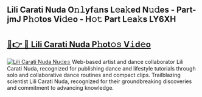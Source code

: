 ## Lili Carati Nuda O𝚗𝚕yf𝚊ns L𝚎a𝚔ed N𝚞𝚍es - Part-jmJ P𝚑𝚘tos Vi𝚍𝚎o - H𝚘𝚝 Part L𝚎a𝚔s LY6XH

# <h2><a href="http://kf2rl98.oniu.top/?m=Lili+Carati+Nuda">🔗👉 🔴 Lili Carati Nuda P𝚑ot𝚘𝚜 V𝚒d𝚎o</a></h2>

[![Lili Carati Nuda Nu𝚍e𝚜](https://i.imgur.com/0qMVB7G.gif)](http://kf2rl98.oniu.top/?m=Lili+Carati+Nuda)
Web-based artist and dance collaborator Lili Carati Nuda, recognized for publishing dance and lifestyle tutorials through solo and collaborative dance routines and compact clips. Trailblazing scientist Lili Carati Nuda, recognized for their groundbreaking discoveries and commitment to advancing knowledge.  
